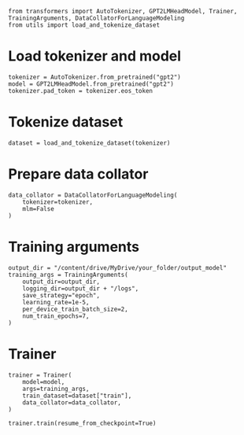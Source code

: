     from transformers import AutoTokenizer, GPT2LMHeadModel, Trainer, TrainingArguments, DataCollatorForLanguageModeling
    from utils import load_and_tokenize_dataset

# Load tokenizer and model
    tokenizer = AutoTokenizer.from_pretrained("gpt2")
    model = GPT2LMHeadModel.from_pretrained("gpt2")
    tokenizer.pad_token = tokenizer.eos_token

# Tokenize dataset
    dataset = load_and_tokenize_dataset(tokenizer)

# Prepare data collator
    data_collator = DataCollatorForLanguageModeling(
        tokenizer=tokenizer,
        mlm=False
    )

# Training arguments
    output_dir = "/content/drive/MyDrive/your_folder/output_model"
    training_args = TrainingArguments(
        output_dir=output_dir,
        logging_dir=output_dir + "/logs",
        save_strategy="epoch",
        learning_rate=1e-5,
        per_device_train_batch_size=2,
        num_train_epochs=7,
    )

# Trainer
    trainer = Trainer(
        model=model,
        args=training_args,
        train_dataset=dataset["train"],
        data_collator=data_collator,
    )
    
    trainer.train(resume_from_checkpoint=True)
